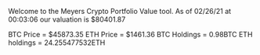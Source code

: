 Welcome to the Meyers Crypto Portfolio Value tool. 
As of 02/26/21 at 00:03:06 our valuation is $80401.87 

BTC Price = $45873.35
 ETH Price = $1461.36
BTC Holdings = 0.98BTC
 ETH holdings = 24.255477532ETH 
